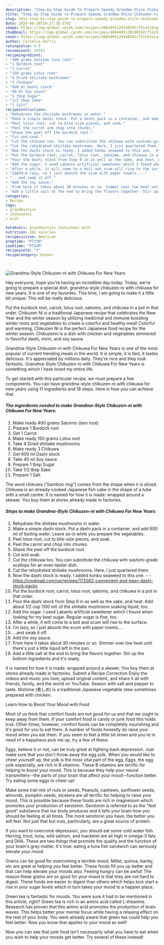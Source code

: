 ```yaml
---
description: "Step-by-Step Guide to Prepare Speedy Grandma-Style Chikuzen-ni with Chikuwa For New Years"
title: "Step-by-Step Guide to Prepare Speedy Grandma-Style Chikuzen-ni with Chikuwa For New Years"
slug: 1912-step-by-step-guide-to-prepare-speedy-grandma-style-chikuzen-ni-with-chikuwa-for-new-years
date: 2020-08-28T19:27:38.570Z
image: https://img-global.cpcdn.com/recipes/4864495129198592/751x532cq70/grandma-style-chikuzen-ni-with-chikuwa-for-new-years-recipe-main-photo.jpg
thumbnail: https://img-global.cpcdn.com/recipes/4864495129198592/751x532cq70/grandma-style-chikuzen-ni-with-chikuwa-for-new-years-recipe-main-photo.jpg
cover: https://img-global.cpcdn.com/recipes/4864495129198592/751x532cq70/grandma-style-chikuzen-ni-with-chikuwa-for-new-years-recipe-main-photo.jpg
author: Cornelia Harris
ratingvalue: 4.5
reviewcount: 19741
recipeingredient:
- "400 grams Satoimo taro root"
- "1 Burdock root"
- "1 Carrot"
- "150 grams Lotus root"
- "4 Dried shiitake mushrooms"
- "3 Chikuwa"
- "600 ml Dashi stock"
- "40 ml Soy sauce"
- "1 tbsp Sugar"
- "1/2 tbsp Sake"
- "1 Salt"
recipeinstructions:
- "Rehydrate the shiitake mushrooms in water."
- "Make a simple dashi stock. Put a dashi pack in a container, and add 600 ml of boiling water. Leave as-is while you prepare the vegetables."
- "Peel lotus root, cut to bite-size pieces, and soak."
- "Peel the carrot and chop into chunks."
- "Shave the peel off the burdock root."
- "Cut and soak."
- "Cut the chikuwa too. You can substitute the chikuwa with sashimi-grade scallops for an even tastier dish."
- "Cut the rehydrated shiitake mushrooms. Here, I just quartered them."
- "Now the dashi stock is ready. I added konbu seaweed to this one.  https://cookpad.com/us/recipes/172062-convenient-and-easy-dashi-stock-packs"
- "Put the burdock root, carrot, lotus root, satoimo, and chikuwa in a pot in that order."
- "Pour the dashi stock from Step 9 in as well as the sake, and heat. Add about 1/2 cup (100 ml) of the shiitake mushroom soaking liquid, too."
- "Add the sugar. I used Lakanto artificial sweetener which I found when looking for my beet sugar. Regular sugar is fine, too."
- "After a while, it will come to a boil and scum will rise to the surface."
- "I&#39;m lazy, so I just absorb the scum with paper towels...."
- "...and swab it off."
- "Add the soy sauce."
- "From here it takes about 30 minutes or so. Simmer over low heat until there&#39;s just a little liquid left in the pan."
- "Add a little salt at the end to bring the flavors together. Stir up the bottom ingredients and it&#39;s ready."
categories:
- Recipe
tags:
- grandmastyle
- chikuzenni
- with

katakunci: grandmastyle chikuzenni with 
nutrition: 281 calories
recipecuisine: American
preptime: "PT25M"
cooktime: "PT54M"
recipeyield: "3"
recipecategory: Dinner

---
```



![Grandma-Style Chikuzen-ni with Chikuwa For New Years](https://img-global.cpcdn.com/recipes/4864495129198592/751x532cq70/grandma-style-chikuzen-ni-with-chikuwa-for-new-years-recipe-main-photo.jpg)

Hey everyone, hope you're having an incredible day today. Today, we're going to prepare a special dish, grandma-style chikuzen-ni with chikuwa for new years. It is one of my favorites. This time, I am going to make it a little bit unique. This will be really delicious.

Put the burdock root, carrot, lotus root, satoimo, and chikuwa in a pot in that order. Chikuzen Ni is a traditional Japanese recipe that celebrates the New Year and the winter season by utilizing medicinal and immune boosting winter roots and vegetables to create a colorful and healthy meal! Colorful and warming, Chikuzen Ni is the perfect Japanese food recipe for the winter season. Chikuzenni is a dish with chicken and vegetables simmered in flavorful dashi, mirin, and soy sauce.

Grandma-Style Chikuzen-ni with Chikuwa For New Years is one of the most popular of current trending meals in the world. It is simple, it is fast, it tastes delicious. It's appreciated by millions daily. They're nice and they look fantastic. Grandma-Style Chikuzen-ni with Chikuwa For New Years is something which I have loved my entire life.


To get started with this particular recipe, we must prepare a few components. You can have grandma-style chikuzen-ni with chikuwa for new years using 11 ingredients and 18 steps. Here is how you can achieve that.

<!--inarticleads1-->

##### The ingredients needed to make Grandma-Style Chikuzen-ni with Chikuwa For New Years:

1. Make ready 400 grams Satoimo (taro root)
1. Prepare 1 Burdock root
1. Get 1 Carrot
1. Make ready 150 grams Lotus root
1. Take 4 Dried shiitake mushrooms
1. Make ready 3 Chikuwa
1. Get 600 ml Dashi stock
1. Take 40 ml Soy sauce
1. Prepare 1 tbsp Sugar
1. Take 1/2 tbsp Sake
1. Prepare 1 Salt


The word chikuwa (&#34;bamboo ring&#34;) comes from the shape when it is sliced. Chikuwa is an already-cooked Japanese fish cake in the shape of a tube with a small centre. It is named for how it is made: wrapped around a skewer. You buy them at stores already made in factories. 

<!--inarticleads2-->

##### Steps to make Grandma-Style Chikuzen-ni with Chikuwa For New Years:

1. Rehydrate the shiitake mushrooms in water.
1. Make a simple dashi stock. Put a dashi pack in a container, and add 600 ml of boiling water. Leave as-is while you prepare the vegetables.
1. Peel lotus root, cut to bite-size pieces, and soak.
1. Peel the carrot and chop into chunks.
1. Shave the peel off the burdock root.
1. Cut and soak.
1. Cut the chikuwa too. You can substitute the chikuwa with sashimi-grade scallops for an even tastier dish.
1. Cut the rehydrated shiitake mushrooms. Here, I just quartered them.
1. Now the dashi stock is ready. I added konbu seaweed to this one. -  - https://cookpad.com/us/recipes/172062-convenient-and-easy-dashi-stock-packs
1. Put the burdock root, carrot, lotus root, satoimo, and chikuwa in a pot in that order.
1. Pour the dashi stock from Step 9 in as well as the sake, and heat. Add about 1/2 cup (100 ml) of the shiitake mushroom soaking liquid, too.
1. Add the sugar. I used Lakanto artificial sweetener which I found when looking for my beet sugar. Regular sugar is fine, too.
1. After a while, it will come to a boil and scum will rise to the surface.
1. I&#39;m lazy, so I just absorb the scum with paper towels....
1. ...and swab it off.
1. Add the soy sauce.
1. From here it takes about 30 minutes or so. Simmer over low heat until there&#39;s just a little liquid left in the pan.
1. Add a little salt at the end to bring the flavors together. Stir up the bottom ingredients and it&#39;s ready.


It is named for how it is made: wrapped around a skewer. You buy them at stores already made in factories. Submit a Recipe Correction Enjoy the videos and music you love, upload original content, and share it all with friends, family, and the world on YouTube. Season with salt and pepper to taste. Nishime (煮しめ) is a traditional Japanese vegetable stew sometimes prepared with chicken. 

Learn How to Boost Your Mood with Food


Most of us think that comfort foods are not good for us and that we ought to keep away from them. If your comfort food is candy or junk food this holds true. Other times, however, comfort foods can be completely nourishing and it's good for you to eat them. A number of foods honestly do raise your mood when you eat them. If you seem to feel a little bit down and you're in need of a happiness pick me up, try a few of these.

Eggs, believe it or not, can be truly great at fighting back depression. Just make sure that you don't throw away the egg yolk. When you would like to cheer yourself up, the yolk is the most vital part of the egg. Eggs, the egg yolk especially, are rich in B vitamins. These B vitamins are terrific for helping to boost your mood. This is because they help your neural transmitters--the parts of your brain that affect your mood--function better. Try eating some eggs to cheer up!

Make some trail mix of nuts or seeds. Peanuts, cashews, sunflower seeds, almonds, pumpkin seeds, etcetera are all terrific for helping to raise your mood. This is possible because these foods are rich in magnesium which promotes your production of serotonin. Serotonin is referred to as the "feel good" substance that our body produces and it tells your brain how you should be feeling at all times. The more serotonin you have, the better you will feel. Not just that but nuts, particularly, are a great source of protein.

If you want to overcome depression, you should eat some cold water fish. Herring, trout, tuna, wild salmon, and mackerel are all high in omega-3 fats and DHA. These are two things that promote the quality and the function of your brain's gray matter. It's true: eating a tuna fish sandwich can seriously elevate your mood. 

Grains can be good for overcoming a terrible mood. Millet, quinoa, barley, etc are great at helping you feel better. These foods fill you up better and that can help elevate your moods also. Feeling hungry can be awful! The reason these grains are so good for your mood is that they are not hard to digest. These foods are easier to digest than others which helps kick start a rise in your sugar levels which in turn takes your mood to a happier place.

Green tea is fantastic for moods. You were sure it had to be mentioned in this article, right? Green tea is rich in an amino acid called L-theanine. Research has proven that this amino acid promotes the production of brain waves. This helps better your mental focus while having a relaxing effect on the rest of your body. You were already aware that green tea could help you feel better. Now you know that applies to your mood as well!

Now you can see that junk food isn't necessarily what you have to eat when you wish to help your moods get better. Try several of these instead!

